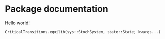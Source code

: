 # Package documentation

Hello world!

```@docs
CriticalTransitions.equilib(sys::StochSystem, state::State; kwargs...)
```